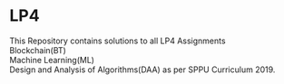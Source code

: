 # LP4
This Repository contains solutions to all LP4 Assignments                           
Blockchain(BT)                   
Machine Learning(ML)                            
Design and Analysis of Algorithms(DAA) as per SPPU Curriculum 2019.         
